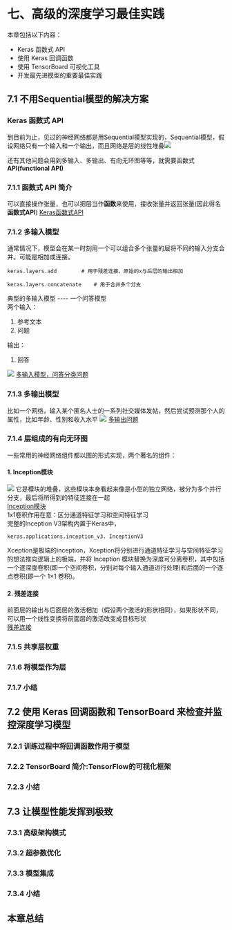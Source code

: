 # 七、高级的深度学习最佳实践
本章包括以下内容：

* Keras 函数式 API
* 使用 Keras 回调函数
* 使用 TensorBoard 可视化工具
* 开发最先进模型的重要最佳实践

## 7.1 不用Sequential模型的解决方案
### Keras 函数式 API
到目前为止，见过的神经网络都是用Sequential模型实现的，Sequential模型，假设网络只有一个输入和一个输出，而且网络是层的线性堆叠![](./images/7.1-1.png)

还有其他问题会用到多输入、多输出、有向无环图等等，就需要函数式**API(functional API)**

### 7.1.1 函数式 API 简介
可以直接操作张量，也可以把层当作**函数**来使用，接收张量并返回张量(因此得名**函数式API**)
[Keras函数式API](./book7_1-1.py)

### 7.1.2 多输入模型
通常情况下，模型会在某一时刻用一个可以组合多个张量的层将不同的输入分支合并。可能是相加或连接。<br>
```
keras.layers.add		# 用于残差连接，原始的x与后层的输出相加
```
```
keras.layers.concatenate	# 用于合并多个分支
```
	
典型的多输入模型 ---- 一个问答模型<br>
两个输入：
1. 参考文本
2. 问题

输出：
1. 回答

![](./images/7.1-2.png)
[多输入模型，问答分类问题](./book7_1-2.py)

### 7.1.3 多输出模型
比如一个网络，输入某个匿名人士的一系列社交媒体发帖，然后尝试预测那个人的属性，比如年龄、性别和收入水平
![](./images/7.1-3.png)
[多输出问题](./book7_1-3.py)
### 7.1.4 层组成的有向无环图
一些常用的神经网络组件都以图的形式实现，两个著名的组件：

#### 1. Inception模块
![](./images/7.1-4.png)
它是模块的堆叠，这些模块本身看起来像是小型的独立网络，被分为多个并行分支，最后将所得到的特征连接在一起<br>
[Inception模块](./book7_1-4.py)<br>
1x1卷积作用在意：区分通道特征学习和空间特征学习<br>
完整的Inception V3架构内置于Keras中，
```
keras.applications.inception_v3. InceptionV3
```
Xception是极端的inception，Xception将分别进行通道特征学习与空间特征学习的想法推向逻辑上的极端，并将 Inception 模块替换为深度可分离卷积，其中包括一个逐深度卷积(即一个空间卷积，分别对每个输入通道进行处理)和后面的一个逐点卷积(即一个 1×1 卷积)。
#### 2. 残差连接
前面层的输出与后面层的激活相加（假设两个激活的形状相同），如果形状不同，可以用一个线性变换将前面层的激活改变成目标形状<br>
[残差连接](./book7_1-5.py)

### 7.1.5 共享层权重
### 7.1.6 将模型作为层
### 7.1.7 小结


## 7.2 使用 Keras 回调函数和 TensorBoard 来检查并监控深度学习模型
### 7.2.1 训练过程中将回调函数作用于模型
### 7.2.2 TensorBoard 简介:TensorFlow的可视化框架
### 7.2.3 小结

## 7.3 让模型性能发挥到极致
### 7.3.1 高级架构模式
### 7.3.2 超参数优化
### 7.3.3 模型集成
### 7.3.4 小结

## 本章总结